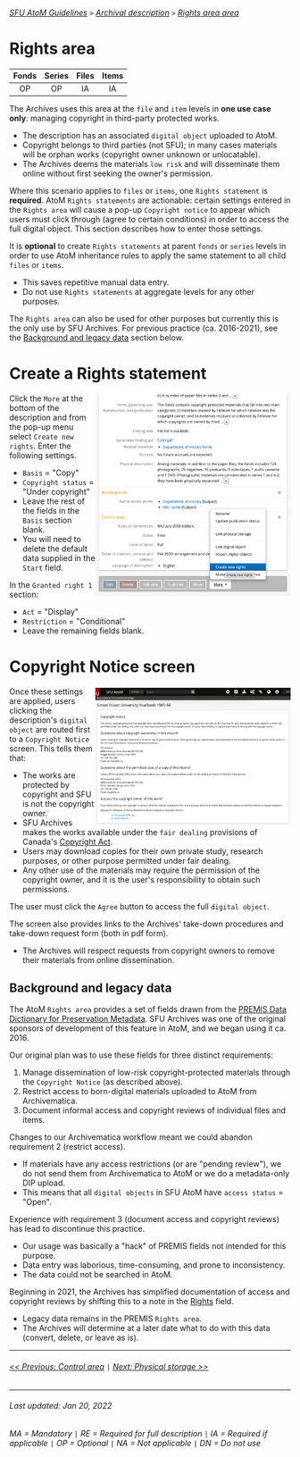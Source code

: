 ###### [SFU AtoM Guidelines](../README.md) `>` [Archival description](overview.md) `>` [Rights area area](overview.md#rights-area)

# Rights area
| Fonds 	| Series 	| Files 	| Items 	|
|:-----:	|:------:	|:-----:	|:-----:	|
|   OP    |   OP    |   IA  	|   IA  	|

The Archives uses this area at the `file` and `item` levels in **one use case only**: managing copyright in third-party protected works.
- The description has an associated `digital object` uploaded to AtoM.
- Copyright belongs to third parties (not SFU); in many cases materials will be orphan works (copyright owner unknown or unlocatable).
- The Archives deems the materials `low risk` and will disseminate them online without first seeking the owner's permission.

Where this scenario applies to `files` or `items`, one `Rights statement` is **required**. AtoM `Rights statements` are actionable: certain settings entered in the `Rights area` will cause a pop-up `Copyright notice` to appear which users must click through (agree to certain conditions) in order to access the full digital object. This section describes how to enter those settings.

It is **optional** to create `Rights statements` at parent `fonds` or `series` levels in order to use AtoM inheritance rules to apply the same statement to all child `files` or `items`.
- This saves repetitive manual data entry.
- Do not use `Rights statements` at aggregate levels for any other purposes.

The `Rights area` can also be used for other purposes but currently this is the only use by SFU Archives. For previous practice (ca. 2016-2021), see the [Background and legacy data](#background-and-legacy-data) section below.

# Create a Rights statement
<img align="right" width="350" src="../screenshots/create-rights-statement.png">

Click the `More` at the bottom of the description and from the pop-up menu select `Create new rights`. Enter the following settings.
- `Basis` = "Copy"
- `Copyright status` = "Under copyright"
- Leave the rest of the fields in the `Basis` section blank.
- You will need to delete the default data supplied in the `Start` field.

In the `Granted right 1` section:
- `Act` = "Display"
- `Restriction` = "Conditional"
- Leave the remaining fields blank.

# Copyright Notice screen
<img align="right" width="350" src="../screenshots/copyright-notice.png">

Once these settings are applied, users clicking the description's `digital object` are routed first to a `Copyright Notice` screen. This tells them that:
- The works are protected by copyright and SFU is not the copyright owner.
- SFU Archives makes the works available under the `fair dealing` provisions of Canada's [Copyright Act](https://laws-lois.justice.gc.ca/eng/acts/C-42/Index.html).
- Users may download copies for their own private study, research purposes, or other purpose permitted under fair dealing.
- Any other use of the materials may require the permission of the copyright owner, and it is the user's responsibility to obtain such permissions.

The user must click the `Agree` button to access the full `digital object`.

The screen also provides links to the Archives' take-down procedures and take-down request form (both in pdf form).
- The Archives will respect requests from copyright owners to remove their materials from online dissemination.

## Background and legacy data
The AtoM `Rights area` provides a set of fields drawn from the [PREMIS Data Dictionary for Preservation Metadata](https://www.loc.gov/standards/premis/). SFU Archives was one of the original sponsors of development of this feature in AtoM, and we began using it ca. 2016.

Our original plan was to use these fields for three distinct requirements:
1. Manage dissemination of low-risk copyright-protected materials through the `Copyright Notice` (as described above).
2. Restrict access to born-digital materials uploaded to AtoM from Archivematica.
3. Document informal access and copyright reviews of individual files and items.

Changes to our Archivematica workflow meant we could abandon requirement 2 (restrict access).
- If materials have any access restrictions (or are "pending review"), we do not send them from Archivematica to AtoM or we do a metadata-only DIP upload.
- This means that all `digital objects` in SFU AtoM have `access status` = "Open".

Experience with requirement 3 (document access and copyright reviews) has lead to discontinue this practice.
- Our usage was basically a "hack" of PREMIS fields not intended for this purpose.
- Data entry was laborious, time-consuming, and prone to inconsistency.
- The data could not be searched in AtoM.

Beginning in 2021, the Archives has simplified documentation of access and copyright reviews by shifting this to a note in the [Rights](rights.md) field.
- Legacy data remains in the PREMIS `Rights area`.
- The Archives will determine at a later date what to do with this data (convert, delete, or leave as is).

---
###### [<< Previous: Control area](control-area.md) `|` [Next: Physical storage >>](physical-storage.md)
---
###### Last updated: Jan 20, 2022
###### MA = Mandatory `|` RE = Required for full description `|` IA = Required if applicable `|` OP = Optional `|` NA = Not applicable `|` DN = Do not use
